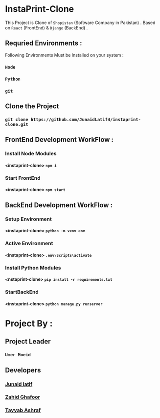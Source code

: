 # InstaPrint-Clone

This Project is Clone of `Shopistan` (Software Company in Pakistan) . 
Based on `React` (FrontEnd) & `Django` (BackEnd) .

## Requried Environments :
Following Environments Must be Installed on your system :
### `Node`
### `Python`
### `git`

## Clone the Project 
### `git clone https://github.com/JunaidLatif4/instaprint-clone.git`

## FrontEnd Development WorkFlow :
### Install Node Modules
#### \<instaprint-clone> `npm i`
### Start FrontEnd
#### \<instaprint-clone> `npm start`

## BackEnd Development WorkFlow :
### Setup Environment
#### \<instaprint-clone> `python -m venv env`
### Active Environment
#### \<instaprint-clone> `.env\Scripts\activate`
### Install Python Modules
#### \<nstaprint-clone> `pip install -r requirements.txt`
### StartBackEnd
#### \<instaprint-clone> `python manage.py runserver`

# Project By :
## Project Leader
### ` Umer Moeid `
## Developers 
### [ Junaid latif ](https://github.com/JunaidLatif4)
### [ Zahid Ghafoor ](https://github.com/ZahidGhafoor)
### [ Tayyab Ashraf ](https://github.com/tayyabmalik4)